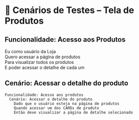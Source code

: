 # 🧪 Cenários de Testes – Tela de Produtos

## Funcionalidade: Acesso aos Produtos
Eu como usuário da Loja  
Quero acessar a página de produtos  
Para visualizar todos os produtos  
E poder acessar o detalhe de cada um

## Cenário: Acessar o detalhe do produto
```gherkin
Funcionalidade: Acesso aos produtos
  Cenário: Acessar o detalhe do produto
    Dado que o usuário esteja na página de produtos
    Quando acessar um dos CARDs de produto
    Então deve visualizar a página de detalhe selecionado
```
